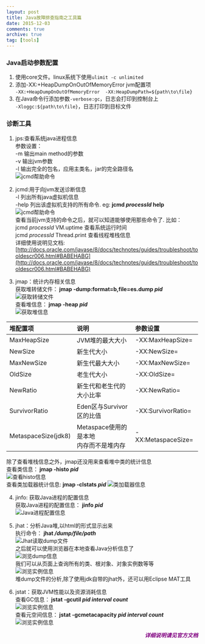 ```yaml
---
layout: post
title: Java故障排查指南之工具篇
date: 2015-12-03
comments: true
archive: true
tag: [tools]
---
```

### Java启动参数配置
1. 使用core文件。linux系统下使用```ulimit -c unlimited```
2. 添加-XX:+HeapDumpOnOutOfMemoryError jvm配置项<br/>
```-XX:+HeapDumpOnOutOfMemoryError  -XX:HeapDumpPath=${path\to\file}```
3. 在Java命令行添加参数```-verbose:gc```，日志会打印到控制台上 <br/>
```-Xloggc:${path\to\file}```，日志打印到目标文件

### 诊断工具
1. jps:查看系统java进程信息<br/>
参数设置：<br/>
-m 输出main method的参数<br/>
-v 输出jvm参数<br/>
-l 输出完全的包名，应用主类名，jar的完全路径名 <br/>
  ![jcmd帮助命令](/images/watoud/jdkTools/jps/jps-lvm.png)  

2. jcmd:用于向jvm发送诊断信息<br/>
-l 列出所有java虚拟机信息	<br/>
-help 列出该虚拟机支持的所有命令. eg: <b> jcmd *processId* help </b>  <br/>
	  ![jcmd帮助命令](/images/watoud/jdkTools/jcmd/jcmd-help.png)   <br/>
查看当前jvm支持的命令之后，就可以知道能够使用那些命令了. 比如：<br/>
jcmd *processId* VM.uptime  		查看系统运行时间<br/>
jcmd *processId* Thread.print 		查看线程堆栈信息<br/>
详细使用说明见文档:[http://docs.oracle.com/javase/8/docs/technotes/guides/troubleshoot/tooldescr006.html#BABEHABG](http://docs.oracle.com/javase/8/docs/technotes/guides/troubleshoot/tooldescr006.html#BABEHABG)

3. jmap：统计内存相关信息<br/>
获取堆转储文件：<b> jmap -dump:format=b,file=es.dump *pid*  </b> <br/>
	  ![获取转储文件](/images/watoud/jdkTools/jmap/jmap-dump.png)   <br/>
查看堆信息：<b> jmap -heap *pid* </b>  <br/>
	 ![获取堆信息](/images/watoud/jdkTools/jmap/jmap-heap.png)   <br/>

 
| 堆配置项     | 说明              |参数设置 |
| :------------- | :---------------- | :---------- |
| MaxHeapSize   | JVM堆的最大大小| -XX:MaxHeapSize= |
| NewSize       | 新生代大小      | -XX:NewSize= |
| MaxNewSize   | 新生代最大大小  | -XX:MaxNewSize= |
| OldSize  | 老生代大小| -XX:OldSize= |
| NewRatio  | 新生代和老生代的大小比率 | -XX:NewRatio= |
| SurvivorRatio | Eden区与Survivor区的比值 | -XX:SurvivorRatio= |
| MetaspaceSize(jdk8) | Metaspace使用的是本地<br/>内存而不是堆内存| -XX:MetaspaceSize= |

除了查看堆栈信息之外，jmap还没用来查看堆中类的统计信息<br/>
查看类信息：<b> jmap -histo *pid* <br/>   </b>
	  ![查看histo信息](/images/watoud/jdkTools/jmap/jmap-histo.png)  <br/>
查看类加载器统计信息: <b> jmap -clstats *pid* </b>
	  ![类加载器信息](/images/watoud/jdkTools/jmap/jmap-clstats.png)   <br/>

4. jinfo: 获取Java进程的配置信息 <br/>
获取Java进程的配置信息： <b> jinfo *pid* </b> <br/>
	  ![Java进程配置信息](/images/watoud/jdkTools/jinfo/jinfo.png)   <br/>

5. jhat：分析Java堆,以html的形式显示出来 <br/>
执行命令： <b> jhat */dump/file/path*  </b> <br/>
	 ![Jhat读取dump文件](/images/watoud/jdkTools/jhat/jhat-server.png)  <br/>
之后就可以使用浏览器在本地查看Java分析信息了 <br/>
	  ![浏览dump信息](/images/watoud/jdkTools/jhat/jhat-client.png)  <br/>
我们可以从页面上查询所有的类、根对象、对象实例数等等 <br/>
	  ![浏览实例信息](/images/watoud/jdkTools/jhat/jhat-instance.png)   <br/>
堆dump文件的分析,除了使用jdk自带的jhat外，还可以用Eclipse MAT工具 <br/>

6. jstat：获取JVM性能以及资源消耗信息 <br/>
查看GC信息：<b>  jstat -gcutil *pid* *interval* *count* </b> <br/>
	  ![浏览实例信息](/images/watoud/jdkTools/jstat/jstat-gcutil.png)  <br/>
查看元空间信息：<b>  jstat -gcmetacapacity *pid* *interval* *count* </b> <br/>
 	  ![浏览实例信息](/images/watoud/jdkTools/jstat/jstat-metaspace.png)   <br/>

<div align="right" >
<font color="purple">
<i><b>详细说明请见官方文档</b></i>
</font>
</div>

